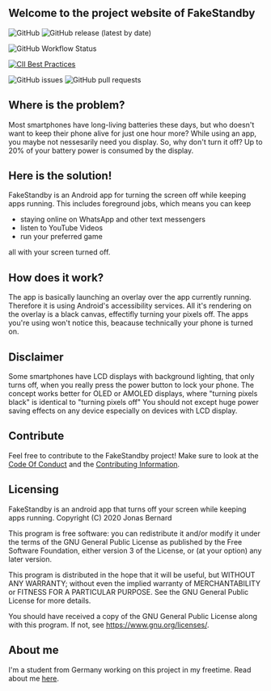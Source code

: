 ## Welcome to the project website of FakeStandby

![GitHub](https://img.shields.io/github/license/JonasBernard/FakeStandby?color=light-green)
![GitHub release (latest by date)](https://img.shields.io/github/v/release/JonasBernard/FakeStandby)

![GitHub Workflow Status](https://img.shields.io/github/workflow/status/JonasBernard/FakeStandby/Android%20CI)

[![CII Best Practices](https://bestpractices.coreinfrastructure.org/projects/4235/badge)](https://bestpractices.coreinfrastructure.org/projects/4235)

![GitHub issues](https://img.shields.io/github/issues-raw/JonasBernard/FakeStandby)
![GitHub pull requests](https://img.shields.io/github/issues-pr-raw/JonasBernard/FakeStandby)

## Where is the problem?

Most smartphones have long-living batteries these days, but who doesn't want to keep their phone alive for just one hour more?
While using an app, you maybe not nessesarily need you display. So, why don't turn it off? Up to 20% of your battery power
is consumed by the display.

## Here is the solution!

FakeStandby is an Android app for turning the screen off while keeping apps running. This includes foreground jobs, which means you can
keep

- staying online on WhatsApp and other text messengers
- listen to YouTube Videos
- run your preferred game

all with your screen turned off.

## How does it work?

The app is basically launching an overlay over the app currently running. Therefore it is using Android's accessibility services. All it's rendering
on the overlay is a black canvas, effectifly turning your pixels off. The apps you're using won't notice this, beacause technically your phone is turned on.

## Disclaimer

Some smartphones have LCD displays with background lighting, that only turns off, when you really press the power button to lock your phone.
The concept works better for OLED or AMOLED displays, where "turning pixels black" is identical to "turning pixels off"
You should not except huge power saving effects on any device especially on devices with LCD display.

## Contribute

Feel free to contribute to the FakeStandby project! Make sure to look at the [Code Of Conduct](CODE_OF_CONDUCT.md) and the [Contributing Information](CONTRIBUTING.md).

## Licensing

FakeStandby is an android app that turns off your screen while keeping apps running.
Copyright (C) 2020  Jonas Bernard

This program is free software: you can redistribute it and/or modify
it under the terms of the GNU General Public License as published by
the Free Software Foundation, either version 3 of the License, or
(at your option) any later version.

This program is distributed in the hope that it will be useful,
but WITHOUT ANY WARRANTY; without even the implied warranty of
MERCHANTABILITY or FITNESS FOR A PARTICULAR PURPOSE.  See the
GNU General Public License for more details.

You should have received a copy of the GNU General Public License
along with this program.  If not, see <https://www.gnu.org/licenses/>.


## About me

I'm a student from Germany working on this project in
my freetime. Read about me [here](about).
